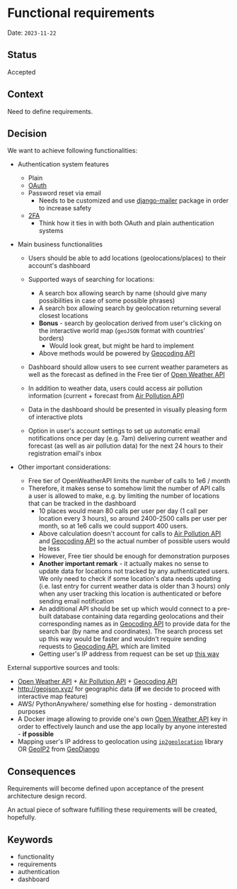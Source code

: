 # Functional requirements

Date: `2023-11-22`

## Status

Accepted

## Context

Need to define requirements.

## Decision

We want to achieve following functionalities:
- Authentication system features
  - Plain
  - [OAuth](https://github.com/jazzband/django-oauth-toolkit)
  - Password reset via email
    - Needs to be customized and use [django-mailer](https://github.com/pinax/django-mailer/blob/master/docs/usage.rst#usage)
    package in order to increase safety
  - [2FA](https://django-two-factor-auth.readthedocs.io/en/1.15.5/)
    - Think how it ties in with both OAuth and plain authentication systems

- Main business functionalities
  - Users should be able to add locations (geolocations/places) to their account's dashboard
  - Supported ways of searching for locations:
    - A search box allowing search by name (should give many possibilities in case of some possible phrases)
    - A search box allowing search by geolocation returning several closest locations
    - **Bonus** - search by geolocation derived from user's clicking on the interactive world map
      (`geoJSON` format with countries' borders)
      - Would look great, but might be hard to implement
    - Above methods would be powered by [Geocoding API](https://openweathermap.org/api/geocoding-api)

  - Dashboard should allow users to see current weather parameters as well as the forecast as defined
    in the Free tier of [Open Weather API](https://openweathermap.org/price)
  - In addition to weather data, users could access air pollution information (current + forecast from [Air Pollution API](https://openweathermap.org/api/air-pollution))
  - Data in the dashboard should be presented in visually pleasing form of interactive plots
  - Option in user's account settings to set up automatic email notifications once per day (e.g. 7am)
    delivering current weather and forecast (as well as air pollution data) for the next 24 hours to their registration email's inbox
- Other important considerations:
  - Free tier of OpenWeatherAPI limits the number of calls to 1e6 / month
  - Therefore, it makes sense to somehow limit the number of API calls a user is allowed to make,
    e.g. by limiting the number of locations that can be tracked in the dashboard
    - 10 places would mean 80 calls per user per day (1 call per location every 3 hours),
      so around 2400-2500 calls per user per month, so at 1e6 calls we could support 400 users.
    - Above calculation doesn't account for calls to [Air Pollution API](https://openweathermap.org/api/air-pollution) and [Geocoding API](https://openweathermap.org/api/geocoding-api)
      so the actual number of possible users would be less
    - However, Free tier should be enough for demonstration purposes
    - **Another important remark** - it actually makes no sense to update data for locations
      not tracked by any authenticated users. We only need to check if some location's data
      needs updating (i.e. last entry for current weather data is older than 3 hours)
      only when any user tracking this location is authenticated or before sending email notification
    - An additional API should be set up which would connect to a pre-built database containing data
      regarding geolocations and their corresponding names as in [Geocoding API](https://openweathermap.org/api/geocoding-api)
      to provide data for the search bar (by name and coordinates). The search process set up this way
      would be faster and wouldn't require sending requests to [Geocoding API](https://openweathermap.org/api/geocoding-api),
      which are limited
    - Getting user's IP address from request can be set up [this way](https://stackoverflow.com/questions/4581789/how-do-i-get-user-ip-address-in-django)

External supportive sources and tools:
- [Open Weather API](https://openweathermap.org/) + [Air Pollution API](https://openweathermap.org/api/air-pollution) + [Geocoding API](https://openweathermap.org/api/geocoding-api)
- http://geojson.xyz/ for geographic data (**if** we decide to proceed with interactive map feature)
- AWS/ PythonAnywhere/ something else for hosting - demonstration purposes
- A Docker image allowing to provide one's own [Open Weather API](https://openweathermap.org/) key in order to effectively launch
and use the app locally by anyone interested - **if possible**
- Mapping user's IP address to geolocation using [`ip2geolocation`](https://pypi.org/project/ip2geotools/) library OR
[GeoIP2](https://docs.djangoproject.com/en/4.2/ref/contrib/gis/geoip2/) from [GeoDjango](https://docs.djangoproject.com/en/5.0/ref/contrib/gis/)

## Consequences

Requirements will become defined upon acceptance of the present architecture design record.

An actual piece of software fulfilling these requirements will be created, hopefully.

## Keywords

- functionality
- requirements
- authentication
- dashboard
